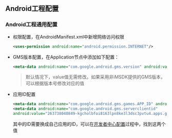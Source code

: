 ## Android工程配置

### Android工程通用配置

* 权限配置，在AndroidManifest.xml中新增网络访问权限

  ```xml
  <uses-permission android:name="android.permission.INTERNET"/>
  ```

* GMS版本配置，在Application节点中添加如下配置：

  ```xml
  <meta-data android:name="com.google.android.gms.version" android:value="@integer/google_play_services_version" />
  ```

  > 默认情况下，value值无需修改。如果采用非iMSDK提供的GMS版本，可以根据版本号修改对应的值

* 应用ID配置

  ```xml
  <meta-data android:name="com.google.android.gms.games.APP_ID" android:value="\ 263738040849" />
  <meta-data android:name="com.google.android.gms.serverclientid"
  android:value="263738040849-kgcholbfoi8163lpn8ke3l3dsc3pvtu4.apps.googleusercontent.com" />
  ```

  其中的ID需要换成自己应用的ID，可以在[开发者中心配置](developers.md)过程中，找到这两个值


